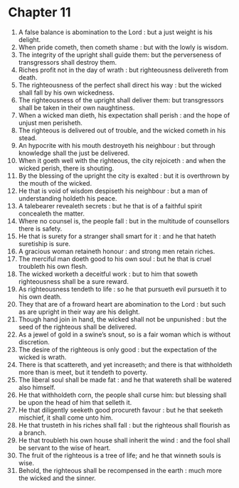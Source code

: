 # Chapter 11

1. A false balance is abomination to the Lord : but a just weight is his delight.
2. When pride cometh, then cometh shame : but with the lowly is wisdom.
3. The integrity of the upright shall guide them: but the perverseness of transgressors shall destroy them.
4. Riches profit not in the day of wrath : but righteousness delivereth from death.
5. The righteousness of the perfect shall direct his way : but the wicked shall fall by his own wickedness.
6. The righteousness of the upright shall deliver them: but transgressors shall be taken in their own naughtiness.
7. When a wicked man dieth, his expectation shall perish : and the hope of unjust men perisheth.
8. The righteous is delivered out of trouble, and the wicked cometh in his stead.
9. An hypocrite with his mouth destroyeth his neighbour : but through knowledge shall the just be delivered.
10. When it goeth well with the righteous, the city rejoiceth : and when the wicked perish, there is shouting.
11. By the blessing of the upright the city is exalted : but it is overthrown by the mouth of the wicked.
12. He that is void of wisdom despiseth his neighbour : but a man of understanding holdeth his peace.
13. A talebearer revealeth secrets : but he that is of a faithful spirit concealeth the matter.
14. Where no counsel is, the people fall : but in the multitude of counsellors there is safety.
15. He that is surety for a stranger shall smart for it : and he that hateth suretiship is sure.
16. A gracious woman retaineth honour : and strong men retain riches.
17. The merciful man doeth good to his own soul : but he that is cruel troubleth his own flesh.
18. The wicked worketh a deceitful work : but to him that soweth righteousness shall be a sure reward.
19. As righteousness tendeth to life : so he that pursueth evil pursueth it to his own death.
20. They that are of a froward heart are abomination to the Lord : but such as are upright in their way are his delight.
21. Though hand join in hand, the wicked shall not be unpunished : but the seed of the righteous shall be delivered.
22. As a jewel of gold in a swine’s snout, so is a fair woman which is without discretion.
23. The desire of the righteous is only good : but the expectation of the wicked is wrath.
24. There is that scattereth, and yet increaseth; and there is that withholdeth more than is meet, but it tendeth to poverty.
25. The liberal soul shall be made fat : and he that watereth shall be watered also himself.
26. He that withholdeth corn, the people shall curse him: but blessing shall be upon the head of him that selleth it.
27. He that diligently seeketh good procureth favour : but he that seeketh mischief, it shall come unto him.
28. He that trusteth in his riches shall fall : but the righteous shall flourish as a branch.
29. He that troubleth his own house shall inherit the wind : and the fool shall be servant to the wise of heart.
30. The fruit of the righteous is a tree of life; and he that winneth souls is wise.
31. Behold, the righteous shall be recompensed in the earth : much more the wicked and the sinner.

